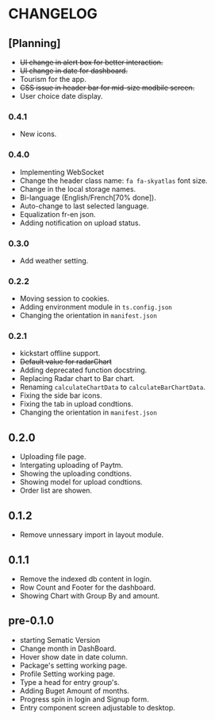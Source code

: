 # CHANGELOG

## [Planning]
- ~~UI change in alert box for better interaction.~~
- ~~UI change in date for dashboard.~~
- Tourism for the app.
- ~~CSS issue in header bar for mid-size modbile screen.~~
- User choice date display.

### 0.4.1
- New icons.

### 0.4.0
- Implementing WebSocket
- Change the header class name: `fa fa-skyatlas` font size.
- Change in the local storage names.
- Bi-language (English/French[70% done]).
- Auto-change to last selected language.
- Equalization fr-en json.
- Adding notification on upload status.


### 0.3.0
- Add weather setting.

### 0.2.2
- Moving session to cookies.
- Adding environment module in `ts.config.json`
- Changing the orientation in `manifest.json`

### 0.2.1
- kickstart offline support.
- ~~Default value for radarChart~~
- Adding deprecated function docstring.
- Replacing Radar chart to Bar chart.
- Renaming `calculateChartData` to `calculateBarChartData`.
- Fixing the side bar icons.
- Fixing the tab in upload condtions.
- Changing the orientation in `manifest.json`

## 0.2.0
- Uploading file page.
- Intergating uploading of Paytm.
- Showing the uploading condtions.
- Showing model for upload condtions.
- Order list are showen.

## 0.1.2
- Remove unnessary import in layout module.

## 0.1.1
- Remove the indexed db content in login.
- Row Count and Footer for the dashboard.
- Showing Chart with Group By and amount.

## pre-0.1.0
- starting Sematic Version
- Change month in DashBoard.
- Hover show date in date column.
- Package's setting working page.
- Profile Setting working page.
- Type a head for entry group's.
- Adding Buget Amount of months.
- Progress spin in login and Signup form.
- Entry component screen adjustable to desktop.